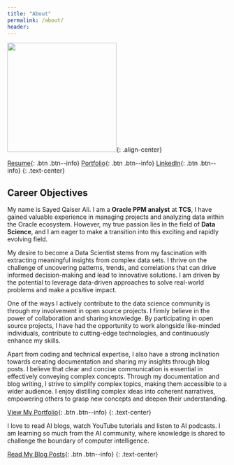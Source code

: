 ```yaml
---
title: "About"
permalink: /about/
header:
---
```


<img src="https://sqali.github.io/assets/images/about-me-600x600.png" width="250">{: .align-center}

[Resume](https://sqali.github.io/cv/){: .btn .btn--info} [Portfolio](https://sqali.github.io/portfolio/){: .btn .btn--info} [LinkedIn](https://www.linkedin.com/in/sayed-qaiser-ali-916b181ab/){: .btn .btn--info}
{: .text-center}

## Career Objectives
My name is Sayed Qaiser Ali. I am a **Oracle PPM analyst** at **TCS**,  I have gained valuable experience in managing projects and analyzing data within the Oracle ecosystem. However, my true passion lies in the field of **Data Science**, and I am eager to make a transition into this exciting and rapidly evolving field.

My desire to become a Data Scientist stems from my fascination with extracting meaningful insights from complex data sets. I thrive on the challenge of uncovering patterns, trends, and correlations that can drive informed decision-making and lead to innovative solutions. I am driven by the potential to leverage data-driven approaches to solve real-world problems and make a positive impact.

One of the ways I actively contribute to the data science community is through my involvement in open source projects. I firmly believe in the power of collaboration and sharing knowledge. By participating in open source projects, I have had the opportunity to work alongside like-minded individuals, contribute to cutting-edge technologies, and continuously enhance my skills.

Apart from coding and technical expertise, I also have a strong inclination towards creating documentation and sharing my insights through blog posts. I believe that clear and concise communication is essential in effectively conveying complex concepts. Through my documentation and blog writing, I strive to simplify complex topics, making them accessible to a wider audience. I enjoy distilling complex ideas into coherent narratives, empowering others to grasp new concepts and deepen their understanding.

[View My Portfolio](https://sqali.github.io/portfolio/){: .btn .btn--info}
{: .text-center}

I love to read AI blogs, watch YouTube tutorials and listen to AI podcasts. I am learning so much from the AI community, where knowledge is shared to challenge the boundary of computer intelligence.

[Read My Blog Posts](https://sqali.github.io/posts/){: .btn .btn--info}
{: .text-center}

